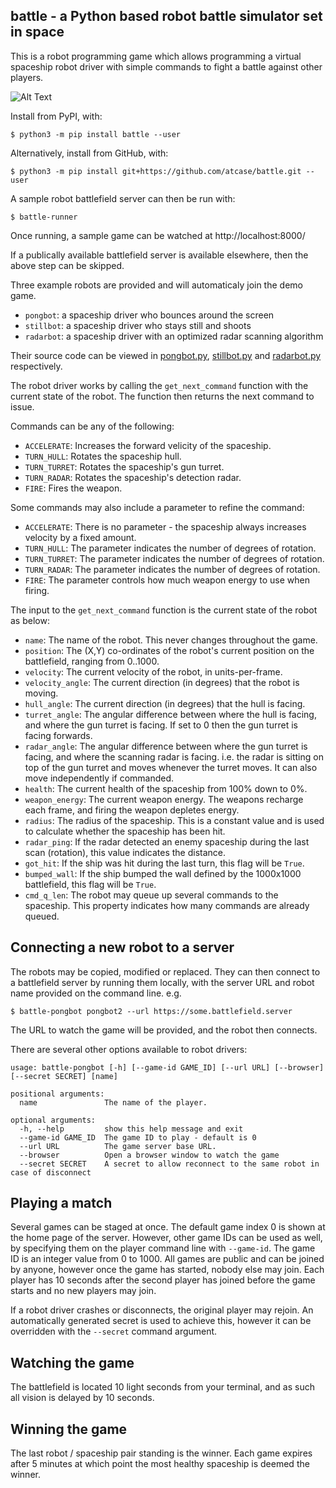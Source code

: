 ## battle - a Python based robot battle simulator set in space

This is a robot programming game which allows programming a virtual spaceship robot driver with simple commands
to fight a battle against other players.

![Alt Text](https://github.com/atcase/battle/battle_demo.gif)

Install from PyPI, with:

    $ python3 -m pip install battle --user

Alternatively, install from GitHub, with:

    $ python3 -m pip install git+https://github.com/atcase/battle.git --user

A sample robot battlefield server can then be run with:

    $ battle-runner

Once running, a sample game can be watched at http://localhost:8000/

If a publically available battlefield server is available elsewhere, then the above step can be skipped.

Three example robots are provided and will automaticaly join the demo game.

- `pongbot`: a spaceship driver who bounces around the screen
- `stillbot`: a spaceship driver who stays still and shoots
- `radarbot`: a spaceship driver with an optimized radar scanning algorithm

Their source code can be viewed in [pongbot.py](https://github.com/atcase/battle/pongbot.py),
[stillbot.py](https://github.com/atcase/battle/stillbot.py) and
[radarbot.py](https://github.com/atcase/battle/radarbot.py) respectively.

The robot driver works by calling the `get_next_command` function with the current state
of the robot. The function then returns the next command to issue.

Commands can be any of the following:

- `ACCELERATE`: Increases the forward velicity of the spaceship.
- `TURN_HULL`: Rotates the spaceship hull.
- `TURN_TURRET`: Rotates the spaceship's gun turret.
- `TURN_RADAR`: Rotates the spaceship's detection radar.
- `FIRE`: Fires the weapon.

Some commands may also include a parameter to refine the command:

- `ACCELERATE`: There is no parameter - the spaceship always increases velocity by a fixed amount.
- `TURN_HULL`: The parameter indicates the number of degrees of rotation.
- `TURN_TURRET`: The parameter indicates the number of degrees of rotation.
- `TURN_RADAR`: The parameter indicates the number of degrees of rotation.
- `FIRE`: The parameter controls how much weapon energy to use when firing.

The input to the `get_next_command` function is the current state of the robot as below:

- `name`: The name of the robot. This never changes throughout the game.
- `position`: The (X,Y) co-ordinates of the robot's current position on the battlefield, ranging from 0..1000.
- `velocity`: The current velocity of the robot, in units-per-frame.
- `velocity_angle`: The current direction (in degrees) that the robot is moving.
- `hull_angle`: The current direction (in degrees) that the hull is facing.
- `turret_angle`: The angular difference between where the hull is facing, and where the gun turret is facing. If set to
  0 then the gun turret is facing forwards.
- `radar_angle`: The angular difference between where the gun turret is facing, and where the scanning radar is facing.
  i.e. the radar is sitting on top of the gun turret and moves whenever the turret moves. It can also move independently
  if commanded.
- `health`: The current health of the spaceship from 100% down to 0%.
- `weapon_energy`: The current weapon energy. The weapons recharge each frame, and firing the weapon depletes energy.
- `radius`: The radius of the spaceship. This is a constant value and is used to calculate whether the spaceship has
  been hit.
- `radar_ping`: If the radar detected an enemy spaceship during the last scan (rotation), this value indicates the
  distance.
- `got_hit`: If the ship was hit during the last turn, this flag will be `True`.
- `bumped_wall`: If the ship bumped the wall defined by the 1000x1000 battlefield, this flag will be `True`.
- `cmd_q_len`: The robot may queue up several commands to the spaceship. This property indicates how many commands are
  already queued.

## Connecting a new robot to a server

The robots may be copied, modified or replaced. They can then connect to a battlefield server by running them locally,
with the server URL and robot name provided on the command line. e.g.

    $ battle-pongbot pongbot2 --url https://some.battlefield.server

The URL to watch the game will be provided, and the robot then connects.

There are several other options available to robot drivers:

```
usage: battle-pongbot [-h] [--game-id GAME_ID] [--url URL] [--browser] [--secret SECRET] [name]

positional arguments:
  name               The name of the player.

optional arguments:
  -h, --help         show this help message and exit
  --game-id GAME_ID  The game ID to play - default is 0
  --url URL          The game server base URL.
  --browser          Open a browser window to watch the game
  --secret SECRET    A secret to allow reconnect to the same robot in case of disconnect
```

## Playing a match

Several games can be staged at once. The default game index 0 is shown at the home page of the server. However, other
game IDs can be used as well, by specifying them on the player command line with `--game-id`. The game ID is an integer
value from 0 to 1000. All games are public and can be joined by anyone, however once the game has started, nobody else
may join. Each player has 10 seconds after the second player has joined before the game starts and no new players may
join.

If a robot driver crashes or disconnects, the original player may rejoin. An automatically generated secret is used to
achieve this, however it can be overridden with the `--secret` command argument.

## Watching the game

The battlefield is located 10 light seconds from your terminal, and as such all vision is delayed by 10 seconds.

## Winning the game

The last robot / spaceship pair standing is the winner. Each game expires after 5 minutes at which point the most
healthy spaceship is deemed the winner.
